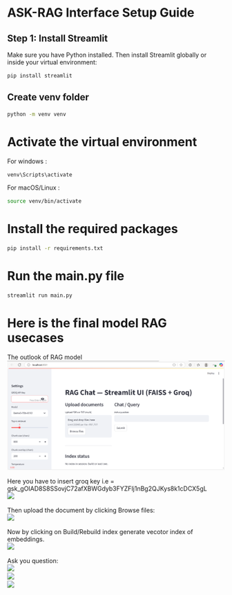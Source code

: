 # ASK-RAG Interface Setup Guide  

## Step 1: Install Streamlit  

Make sure you have Python installed. Then install Streamlit globally or inside your virtual environment:  
``` bash  
pip install streamlit
```

## Create venv folder 
``` bash
python -m venv venv
```

# Activate the virtual environment
For windows :
``` bash
venv\Scripts\activate  
```
For macOS/Linux :  
``` bash
source venv/bin/activate  
```
# Install the required packages
``` bash
pip install -r requirements.txt  
```
# Run the main.py file  
``` bash
streamlit run main.py  
```
# Here is the final model RAG usecases  
The outlook of RAG model   
![](https://github.com/parvesh-rana/rag_/blob/main/images/Screenshot%202025-08-12%20075727.png)  

Here you have to insert groq key i.e = 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   
![]("https://github.com/parvesh-rana/rag_/blob/main/images/Screenshot%202025-08-12%20075759.png")  

Then upload the document by clicking Browse files:   
![]("https://github.com/parvesh-rana/rag_/blob/main/images/Screenshot%202025-08-12%20080625.png")  

Now by clicking on Build/Rebuild index generate vecotor index of embeddings.   
![]("https://github.com/parvesh-rana/rag_/blob/main/images/Screenshot%202025-08-12%20080725.png")  

Ask you question:  
![]("https://github.com/parvesh-rana/rag_/blob/main/images/Screenshot%202025-08-12%20081307.png")  
![]("https://github.com/parvesh-rana/rag_/blob/main/images/Screenshot%202025-08-12%20084429.png")  
![]("https://github.com/parvesh-rana/rag_/blob/main/images/Screenshot%202025-08-12%20084448.png")

